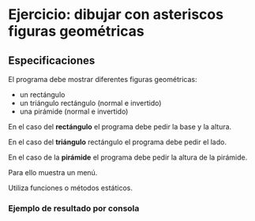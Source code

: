 # Ejercicio: dibujar con asteriscos figuras geométricas 

## Especificaciones

El programa debe mostrar diferentes figuras geométricas:
- un rectángulo
- un triángulo rectángulo (normal e invertido)
- una pirámide (normal e invertido)

En el caso del **rectángulo** el programa debe pedir la base y la altura.

En el caso del **triángulo** rectángulo el programa debe pedir el lado.

En el caso de la **pirámide** el programa debe pedir la altura de la pirámide.

Para ello muestra un menú.

Utiliza funciones o métodos estáticos.

### Ejemplo de resultado por consola

